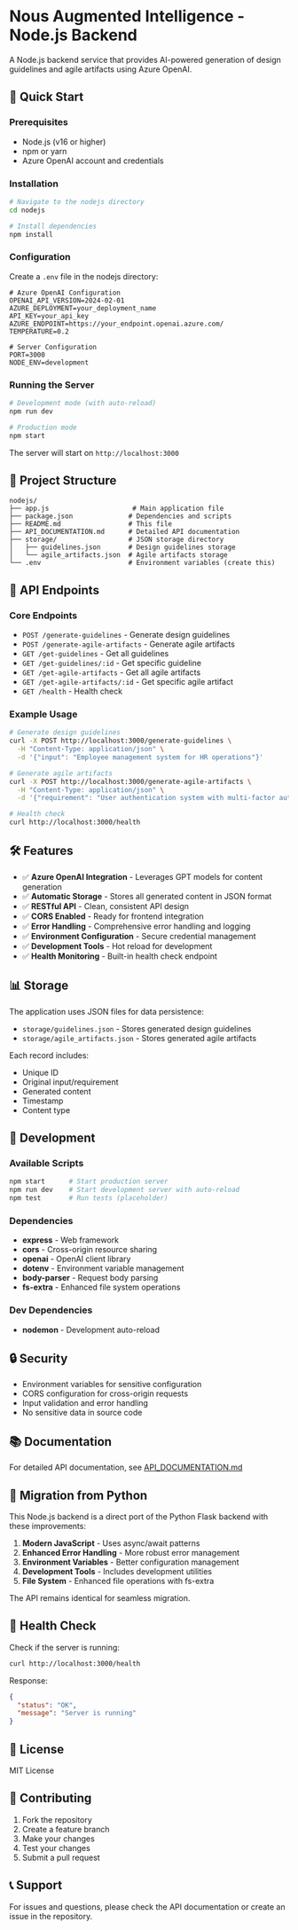 # Nous Augmented Intelligence - Node.js Backend

A Node.js backend service that provides AI-powered generation of design guidelines and agile artifacts using Azure OpenAI.

## 🚀 Quick Start

### Prerequisites
- Node.js (v16 or higher)
- npm or yarn
- Azure OpenAI account and credentials

### Installation
```bash
# Navigate to the nodejs directory
cd nodejs

# Install dependencies
npm install
```

### Configuration
Create a `.env` file in the nodejs directory:
```env
# Azure OpenAI Configuration
OPENAI_API_VERSION=2024-02-01
AZURE_DEPLOYMENT=your_deployment_name
API_KEY=your_api_key
AZURE_ENDPOINT=https://your_endpoint.openai.azure.com/
TEMPERATURE=0.2

# Server Configuration
PORT=3000
NODE_ENV=development
```

### Running the Server
```bash
# Development mode (with auto-reload)
npm run dev

# Production mode
npm start
```

The server will start on `http://localhost:3000`

## 📁 Project Structure
```
nodejs/
├── app.js                     # Main application file
├── package.json              # Dependencies and scripts
├── README.md                 # This file
├── API_DOCUMENTATION.md      # Detailed API documentation
├── storage/                  # JSON storage directory
│   ├── guidelines.json       # Design guidelines storage
│   └── agile_artifacts.json  # Agile artifacts storage
└── .env                      # Environment variables (create this)
```

## 🔌 API Endpoints

### Core Endpoints
- `POST /generate-guidelines` - Generate design guidelines
- `POST /generate-agile-artifacts` - Generate agile artifacts
- `GET /get-guidelines` - Get all guidelines
- `GET /get-guidelines/:id` - Get specific guideline
- `GET /get-agile-artifacts` - Get all agile artifacts
- `GET /get-agile-artifacts/:id` - Get specific agile artifact
- `GET /health` - Health check

### Example Usage
```bash
# Generate design guidelines
curl -X POST http://localhost:3000/generate-guidelines \
  -H "Content-Type: application/json" \
  -d '{"input": "Employee management system for HR operations"}'

# Generate agile artifacts
curl -X POST http://localhost:3000/generate-agile-artifacts \
  -H "Content-Type: application/json" \
  -d '{"requirement": "User authentication system with multi-factor auth"}'

# Health check
curl http://localhost:3000/health
```

## 🛠 Features

- ✅ **Azure OpenAI Integration** - Leverages GPT models for content generation
- ✅ **Automatic Storage** - Stores all generated content in JSON format
- ✅ **RESTful API** - Clean, consistent API design
- ✅ **CORS Enabled** - Ready for frontend integration
- ✅ **Error Handling** - Comprehensive error handling and logging
- ✅ **Environment Configuration** - Secure credential management
- ✅ **Development Tools** - Hot reload for development
- ✅ **Health Monitoring** - Built-in health check endpoint

## 📊 Storage

The application uses JSON files for data persistence:

- `storage/guidelines.json` - Stores generated design guidelines
- `storage/agile_artifacts.json` - Stores generated agile artifacts

Each record includes:
- Unique ID
- Original input/requirement
- Generated content
- Timestamp
- Content type

## 🔧 Development

### Available Scripts
```bash
npm start      # Start production server
npm run dev    # Start development server with auto-reload
npm test       # Run tests (placeholder)
```

### Dependencies
- **express** - Web framework
- **cors** - Cross-origin resource sharing
- **openai** - OpenAI client library
- **dotenv** - Environment variable management
- **body-parser** - Request body parsing
- **fs-extra** - Enhanced file system operations

### Dev Dependencies
- **nodemon** - Development auto-reload

## 🔒 Security

- Environment variables for sensitive configuration
- CORS configuration for cross-origin requests
- Input validation and error handling
- No sensitive data in source code

## 📚 Documentation

For detailed API documentation, see [API_DOCUMENTATION.md](./API_DOCUMENTATION.md)

## 🔄 Migration from Python

This Node.js backend is a direct port of the Python Flask backend with these improvements:

1. **Modern JavaScript** - Uses async/await patterns
2. **Enhanced Error Handling** - More robust error management
3. **Environment Variables** - Better configuration management
4. **Development Tools** - Includes development utilities
5. **File System** - Enhanced file operations with fs-extra

The API remains identical for seamless migration.

## 🚦 Health Check

Check if the server is running:
```bash
curl http://localhost:3000/health
```

Response:
```json
{
  "status": "OK",
  "message": "Server is running"
}
```

## 📝 License

MIT License

## 🤝 Contributing

1. Fork the repository
2. Create a feature branch
3. Make your changes
4. Test your changes
5. Submit a pull request

## 📞 Support

For issues and questions, please check the API documentation or create an issue in the repository.
